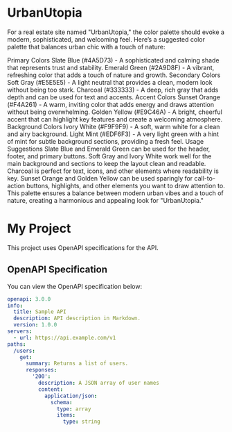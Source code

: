# UrbanUtopia

For a real estate site named "UrbanUtopia," the color palette should evoke a modern, sophisticated, and welcoming feel. Here’s a suggested color palette that balances urban chic with a touch of nature:

Primary Colors
Slate Blue (#4A5D73) - A sophisticated and calming shade that represents trust and stability.
Emerald Green (#2A9D8F) - A vibrant, refreshing color that adds a touch of nature and growth.
Secondary Colors
Soft Gray (#E5E5E5) - A light neutral that provides a clean, modern look without being too stark.
Charcoal (#333333) - A deep, rich gray that adds depth and can be used for text and accents.
Accent Colors
Sunset Orange (#F4A261) - A warm, inviting color that adds energy and draws attention without being overwhelming.
Golden Yellow (#E9C46A) - A bright, cheerful accent that can highlight key features and create a welcoming atmosphere.
Background Colors
Ivory White (#F9F9F9) - A soft, warm white for a clean and airy background.
Light Mint (#EDF6F3) - A very light green with a hint of mint for subtle background sections, providing a fresh feel.
Usage Suggestions
Slate Blue and Emerald Green can be used for the header, footer, and primary buttons.
Soft Gray and Ivory White work well for the main background and sections to keep the layout clean and readable.
Charcoal is perfect for text, icons, and other elements where readability is key.
Sunset Orange and Golden Yellow can be used sparingly for call-to-action buttons, highlights, and other elements you want to draw attention to.
This palette ensures a balance between modern urban vibes and a touch of nature, creating a harmonious and appealing look for "UrbanUtopia."



# My Project

This project uses OpenAPI specifications for the API.

## OpenAPI Specification

You can view the OpenAPI specification below:

```yaml
openapi: 3.0.0
info:
  title: Sample API
  description: API description in Markdown.
  version: 1.0.0
servers:
  - url: https://api.example.com/v1
paths:
  /users:
    get:
      summary: Returns a list of users.
      responses:
        '200':
          description: A JSON array of user names
          content:
            application/json:
              schema: 
                type: array
                items: 
                  type: string
